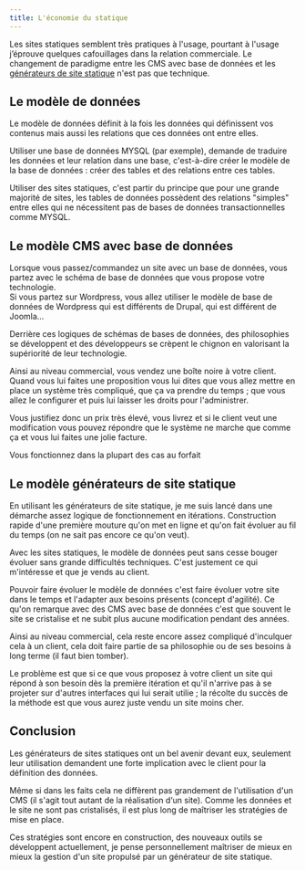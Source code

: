 ```yaml
---
title: L'économie du statique
---
```


Les sites statiques semblent très pratiques à l'usage, pourtant à l'usage j’éprouve quelques cafouillages dans la relation commerciale. Le changement de paradigme entre les CMS avec base de données et les [générateurs de site statique](/generateur-site-statique/) n'est pas que technique.

## Le modèle de données

Le modèle de données définit à la fois les données qui définissent vos contenus mais aussi les relations que ces données ont entre elles.

Utiliser une base de données MYSQL (par exemple), demande de traduire les données et leur relation dans une base, c'est-à-dire créer le modèle de la base de données : créer des tables et des relations entre ces tables.

Utiliser des sites statiques, c'est partir du principe que pour une grande majorité de sites, les tables de données possèdent des relations "simples" entre elles qui ne nécessitent pas de bases de données transactionnelles comme MYSQL. 

## Le modèle CMS avec base de données

Lorsque vous passez/commandez un site avec un base de données, vous partez avec le schéma de base de données que vous propose votre technologie.  
Si vous partez sur Wordpress, vous allez utiliser le modèle de base de données de Wordpress qui est différents de Drupal, qui est différent de Joomla…

Derrière ces logiques de schémas de bases de données, des philosophies se développent et des développeurs se crèpent le chignon en valorisant la supériorité de leur technologie.

Ainsi au niveau commercial, vous vendez une boîte noire à votre client. Quand vous lui faites une proposition vous lui dites que vous allez mettre en place un système très compliqué, que ça va prendre du temps ; que vous allez le configurer et puis lui laisser les droits pour l'administrer.

Vous justifiez donc un prix très élevé, vous livrez et si le client veut une modification vous pouvez répondre que le système ne marche que comme ça et vous lui faites une jolie facture.

Vous fonctionnez dans la plupart des cas au forfait

## Le modèle générateurs de site statique

En utilisant les générateurs de site statique, je me suis lancé dans une démarche assez logique de fonctionnement en itérations. Construction rapide d'une première mouture qu'on met en ligne et qu'on fait évoluer au fil du temps (on ne sait pas encore ce qu'on veut).

Avec les sites statiques, le modèle de données peut sans cesse bouger évoluer sans grande difficultés techniques. C'est justement ce qui m'intéresse et que je vends au client.

Pouvoir faire évoluer le modèle de données c'est faire évoluer votre site dans le temps et l'adapter aux besoins présents (concept d'agilité). Ce qu'on remarque avec des CMS avec base de données c'est que souvent le site se cristalise et ne subit plus aucune modification pendant des années.

Ainsi au niveau commercial, cela reste encore assez compliqué d'inculquer cela à un client, cela doit faire partie de sa philosophie ou de ses besoins à long terme (il faut bien tomber).

Le problème est que si ce que vous proposez à votre client un site qui répond à son besoin dès la première itération et qu'il n'arrive pas à se projeter sur d'autres interfaces qui lui serait utilie ; la récolte du succès de la méthode est que vous aurez juste vendu un site moins cher.

## Conclusion

Les générateurs de sites statiques ont un bel avenir devant eux, seulement leur utilisation demandent une forte implication avec le client pour la définition des données.

Même si dans les faits cela ne diffèrent pas grandement de l'utilisation d'un CMS (il s'agit tout autant de la réalisation d‘un site). Comme les données et le site ne sont pas cristalisés, il est plus long de maîtriser les stratégies de mise en place.

Ces stratégies sont encore en construction, des nouveaux outils se développent actuellement, je pense personnellement maîtriser de mieux en mieux la gestion d'un site propulsé par un générateur de site statique.

